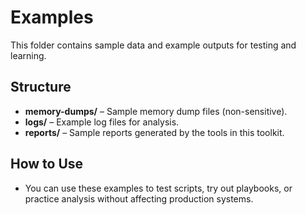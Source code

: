 # Examples

This folder contains sample data and example outputs for testing and learning.

## Structure

- **memory-dumps/** – Sample memory dump files (non-sensitive).
- **logs/** – Example log files for analysis.
- **reports/** – Sample reports generated by the tools in this toolkit.

## How to Use

- You can use these examples to test scripts, try out playbooks, or practice analysis without affecting production systems.
